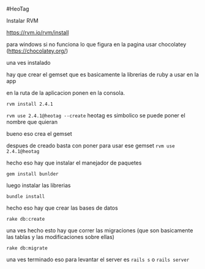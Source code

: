 #HeoTag

Instalar RVM

https://rvm.io/rvm/install

para windows si no funciona lo que figura en la pagina usar chocolatey (https://chocolatey.org/)

una ves instalado

hay que crear el gemset que es basicamente la librerias de ruby a usar en la app 
 
en la ruta de la aplicacion ponen en la consola.

`rvm install 2.4.1`

`rvm use 2.4.1@heotag --create` 
heotag es simbolico se puede poner el nombre que quieran

bueno eso crea el gemset

despues de creado basta con poner para usar ese gemset 
`rvm use 2.4.1@heotag`

hecho eso hay que instalar el manejador de paquetes

`gem install bunlder`

luego instalar las librerias

`bundle install`

hecho eso hay que crear las bases de datos

`rake db:create`

una ves hecho esto hay que correr las migraciones (que son basicamente las tablas y las modificaciones sobre ellas)

`rake db:migrate`

una ves terminado eso para levantar el server es 
`rails s` o `rails server`
